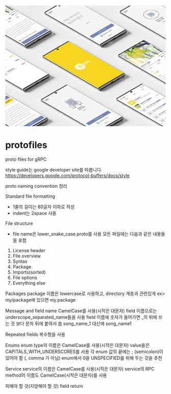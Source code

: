 ﻿![DEAL!](https://raw.githubusercontent.com/cau-deal/app-design/master/static/mockup.png)

# protofiles
proto files for gRPC 

style guide는 google developer site를 따릅니다.
https://developers.google.com/protocol-buffers/docs/style

proto naming convention 정리

Standard file formatting
- 1줄의 길이는 80글자 이하로 작성
- indent는 2space 사용

File structure
- file name은 lower_snake_case.proto를 사용
모든 파일에는 다음과 같은 내용들을 포함
1. License header
2. FIle overview
3. Syntax
4. Package
5. Imports(sorted)
6. File options
7. Everything else

Packages
package 이름은 lowercase로 사용하고, directory 계층과 관련있게 ex> my/package에 있으면 my.package

Message and field name
CamelCase를 사용(시작은 대문자)
field 이름으로는 underscope_separated_name들을 사용
field 이름에 숫자가 들어가면 _의 뒤에 쓰는 것 보다 문자 뒤에 붙여서 씀 song_name_1 대신에 song_name1

Repeated fields
복수형을 사용

Enums
enum type의 이름은 CamelCase를 사용(시작은 대문자)
value들은 CAPITALS_WITH_UNDERSCORES를 사용
각 enum 값의 끝에는 ; (semicolon)이 있어야 함 (, comma 가 아님)
enum에서 0을 UNSPECIFIED를 위해 두는 것을 추천

Service
service의 이름은 CamelCase를 사용(시작은 대문자)
service의 RPC method의 이름도 CamelCase(시작은 대문자)를 사용

피해야 할 것(지양해야 할 것)
field return
